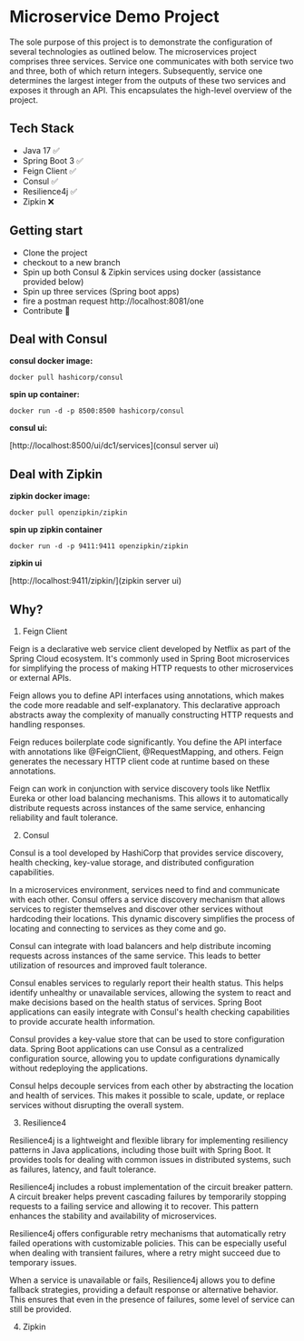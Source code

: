 # Microservice Demo Project

The sole purpose of this project is to demonstrate the configuration of several technologies as outlined below. The microservices project comprises three services. Service one communicates with both service two and three, both of which return integers. Subsequently, service one determines the largest integer from the outputs of these two services and exposes it through an API. This encapsulates the high-level overview of the project.

## Tech Stack
- Java 17 ✅
- Spring Boot 3 ✅
- Feign Client ✅
- Consul ✅
- Resilience4j ✅
- Zipkin ❌ 


## Getting start
- Clone the project
- checkout to a new branch
- Spin up both Consul & Zipkin services using docker (assistance provided below)
- Spin up three services (Spring boot apps)
- fire a postman request
  http://localhost:8081/one
- Contribute 🤞

## Deal with Consul


**consul docker image:** 

`docker pull hashicorp/consul`

**spin up container:**

`docker run -d -p 8500:8500 hashicorp/consul`

**consul ui:**

[http://localhost:8500/ui/dc1/services](consul server ui)


## Deal with Zipkin

**zipkin docker image:**

`docker pull openzipkin/zipkin`

**spin up zipkin container**

`docker run -d -p 9411:9411 openzipkin/zipkin`

**zipkin ui**

[http://localhost:9411/zipkin/](zipkin server ui)





## Why?

1. Feign Client

Feign is a declarative web service client developed by Netflix as part of the Spring Cloud ecosystem. It's commonly used in Spring Boot microservices for simplifying the process of making HTTP requests to other microservices or external APIs.

Feign allows you to define API interfaces using annotations, which makes the code more readable and self-explanatory. This declarative approach abstracts away the complexity of manually constructing HTTP requests and handling responses.

Feign reduces boilerplate code significantly. You define the API interface with annotations like @FeignClient, @RequestMapping, and others. Feign generates the necessary HTTP client code at runtime based on these annotations.

Feign can work in conjunction with service discovery tools like Netflix Eureka or other load balancing mechanisms. This allows it to automatically distribute requests across instances of the same service, enhancing reliability and fault tolerance.


2. Consul

Consul is a tool developed by HashiCorp that provides service discovery, health checking, key-value storage, and distributed configuration capabilities.

In a microservices environment, services need to find and communicate with each other. Consul offers a service discovery mechanism that allows services to register themselves and discover other services without hardcoding their locations. This dynamic discovery simplifies the process of locating and connecting to services as they come and go.

Consul can integrate with load balancers and help distribute incoming requests across instances of the same service. This leads to better utilization of resources and improved fault tolerance.

Consul enables services to regularly report their health status. This helps identify unhealthy or unavailable services, allowing the system to react and make decisions based on the health status of services. Spring Boot applications can easily integrate with Consul's health checking capabilities to provide accurate health information.

Consul provides a key-value store that can be used to store configuration data. Spring Boot applications can use Consul as a centralized configuration source, allowing you to update configurations dynamically without redeploying the applications.

Consul helps decouple services from each other by abstracting the location and health of services. This makes it possible to scale, update, or replace services without disrupting the overall system.

3. Resilience4

Resilience4j is a lightweight and flexible library for implementing resiliency patterns in Java applications, including those built with Spring Boot. It provides tools for dealing with common issues in distributed systems, such as failures, latency, and fault tolerance.

Resilience4j includes a robust implementation of the circuit breaker pattern. A circuit breaker helps prevent cascading failures by temporarily stopping requests to a failing service and allowing it to recover. This pattern enhances the stability and availability of microservices.

Resilience4j offers configurable retry mechanisms that automatically retry failed operations with customizable policies. This can be especially useful when dealing with transient failures, where a retry might succeed due to temporary issues.

When a service is unavailable or fails, Resilience4j allows you to define fallback strategies, providing a default response or alternative behavior. This ensures that even in the presence of failures, some level of service can still be provided.

4. Zipkin

